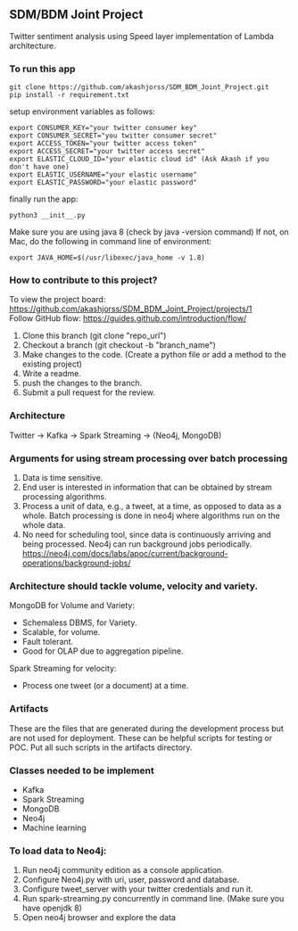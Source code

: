 ## SDM/BDM Joint Project
Twitter sentiment analysis using Speed layer implementation of Lambda architecture. 

### To run this app
```
git clone https://github.com/akashjorss/SDM_BDM_Joint_Project.git 
pip install -r requirement.txt
```
setup environment variables as follows:
```
export CONSUMER_KEY="your twitter consumer key"
export CONSUMER_SECRET="you twitter consumer secret"
export ACCESS_TOKEN="your twitter access token"
export ACCESS_SECRET="your twitter access secret"
export ELASTIC_CLOUD_ID="your elastic cloud id" (Ask Akash if you don't have one)
export ELASTIC_USERNAME="your elastic username"
export ELASTIC_PASSWORD="your elastic password"
```
finally run the app:
```
python3 __init__.py
```
Make sure you are using java 8 (check by java -version command)
If not, on Mac, do the following in command line of environment:
```
export JAVA_HOME=$(/usr/libexec/java_home -v 1.8)
```
### How to contribute to this project?
To view the project board: https://github.com/akashjorss/SDM_BDM_Joint_Project/projects/1<br>
Follow GitHub flow: https://guides.github.com/introduction/flow/
1. Clone this branch (git clone "repo_url")
2. Checkout a branch (git checkout -b "branch_name")
3. Make changes to the code. (Create a python file or add a method to the existing project)
4. Write a readme.
5. push the changes to the branch. 
6. Submit a pull request for the review. 

### Architecture
Twitter -> Kafka -> Spark Streaming -> (Neo4j, MongoDB)

### Arguments for using stream processing over batch processing
1. Data is time sensitive.
2. End user is interested in information that can be obtained by stream processing algorithms.
3. Process a unit of data, e.g., a tweet, at a time, as opposed to data as a whole. Batch processing is done in neo4j where algorithms run on the whole data. 
4. No need for scheduling tool, since data is continuously arriving and being processed. Neo4j can run background jobs periodically. https://neo4j.com/docs/labs/apoc/current/background-operations/background-jobs/

### Architecture should tackle volume, velocity and variety. 
MongoDB for Volume and Variety: <ul>
  <li>Schemaless DBMS, for Variety. 
  <li>Scalable, for volume. 
  <li>Fault tolerant. 
  <li>Good for OLAP due to aggregation pipeline.</ul>
Spark Streaming for velocity: <ul>
  <li>Process one tweet (or a document) at a time.</ul>

### Artifacts
These are the files that are generated during the development process but are not used for deployment. 
These can be helpful scripts for testing or POC. Put all such scripts in the artifacts directory. 

### Classes needed to be implement
<ul>
<li>Kafka
<li>Spark Streaming
<li>MongoDB
<li>Neo4j
<li>Machine learning
</ul>

### To load data to Neo4j:
<ol>
<li>Run neo4j community edition as a console application. 
<li>Configure Neo4j.py with uri, user, password and database.</li>
<li>Configure tweet_server with your twitter credentials and run it.</li>
<li>Run spark-streaming.py concurrently in command line. (Make sure you have openjdk 8)</li>
<li>Open neo4j browser and explore the data</li>



